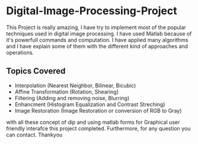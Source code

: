 # Digital-Image-Processing-Project

This Project is really amazing, I have try to implement most of the popular techniques used in digital image processing. I have used Matlab because of it's powerfull commands and computation.
I have applied many algorithms and I have explain some of them with the different kind of approaches and operations.

## Topics Covered ##
* Interpolation (Nearest Neighbor, Bilinear, Bicubic)
* Affine Transformation (Rotation, Shearing)
* Filtering (Adding and removing noise, Blurring)
* Enhancment (Histogram Equalization and Contrast Streching)
* Image Restoration (Image Restoration or conversion of RGB to Gray)

with all these concept of dip and using matlab forms for Graphical user friendly interafce this project completed. Furthermore, for any question you can contact. Thankyou
